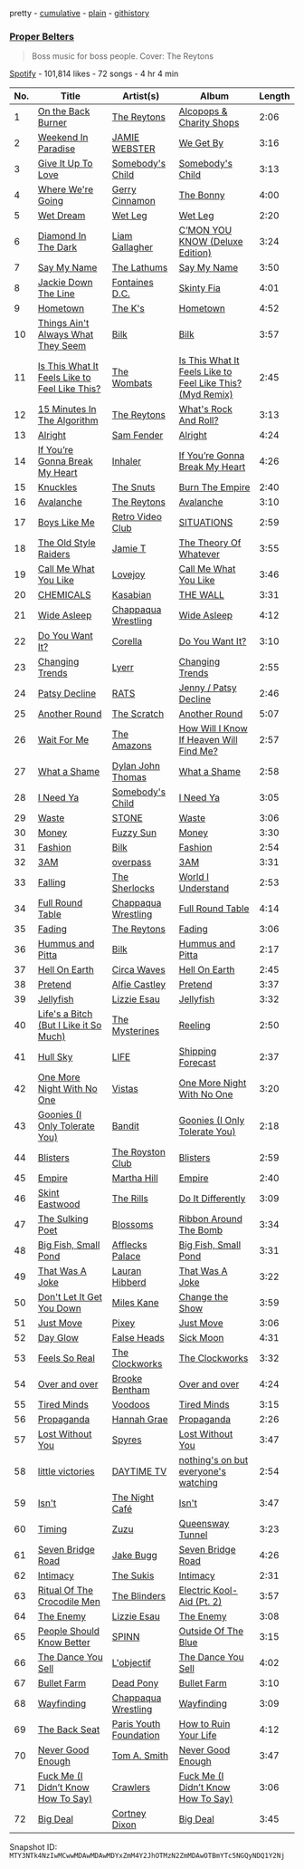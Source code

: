 pretty - [cumulative](/playlists/cumulative/37i9dQZF1DWWjDnew1mOxr.md) - [plain](/playlists/plain/37i9dQZF1DWWjDnew1mOxr) - [githistory](https://github.githistory.xyz/mackorone/spotify-playlist-archive/blob/main/playlists/plain/37i9dQZF1DWWjDnew1mOxr)

### [Proper Belters](https://open.spotify.com/playlist/37i9dQZF1DWWjDnew1mOxr)

> Boss music for boss people\. Cover: The Reytons

[Spotify](https://open.spotify.com/user/spotify) - 101,814 likes - 72 songs - 4 hr 4 min

| No. | Title | Artist(s) | Album | Length |
|---|---|---|---|---|
| 1 | [On the Back Burner](https://open.spotify.com/track/6eczJiyXPukaEhiA6OPPtk) | [The Reytons](https://open.spotify.com/artist/3RHoFGKe6KE3LLml7ujPKJ) | [Alcopops & Charity Shops](https://open.spotify.com/album/5RXX48BI3S6SlvMo1cX5jB) | 2:06 |
| 2 | [Weekend In Paradise](https://open.spotify.com/track/3s7m99pSJk34SFIU3oKUAA) | [JAMIE WEBSTER](https://open.spotify.com/artist/5ugVdZNXtMIj6ECTzGsyqS) | [We Get By](https://open.spotify.com/album/3HP0fAMCGrJOpPfGqRGIDY) | 3:16 |
| 3 | [Give It Up To Love](https://open.spotify.com/track/7yzD2cGoxqldX9XvZAEQYT) | [Somebody's Child](https://open.spotify.com/artist/5b84ozqhKiJG9LN1IjVac1) | [Somebody's Child](https://open.spotify.com/album/1OhCkiW1loTo9TmTwX4by8) | 3:13 |
| 4 | [Where We're Going](https://open.spotify.com/track/19GiPFk1hng2JpuRf00Gno) | [Gerry Cinnamon](https://open.spotify.com/artist/7cpCnhhBIU1gA7EhTFApN1) | [The Bonny](https://open.spotify.com/album/6Ed44ptXyYJQM20Xat64I0) | 4:00 |
| 5 | [Wet Dream](https://open.spotify.com/track/260Ub1Yuj4CobdISTOBvM9) | [Wet Leg](https://open.spotify.com/artist/2TwOrUcYnAlIiKmVQkkoSZ) | [Wet Leg](https://open.spotify.com/album/0r9awI5WRCZpwk0aVQ4bKO) | 2:20 |
| 6 | [Diamond In The Dark](https://open.spotify.com/track/6cWSuPDQT56oPVqWSsNSee) | [Liam Gallagher](https://open.spotify.com/artist/6sN51vEARnAAdBw1IKZ8Q9) | [C’MON YOU KNOW \(Deluxe Edition\)](https://open.spotify.com/album/7IpAa9HvutfL3LsDsgluqY) | 3:24 |
| 7 | [Say My Name](https://open.spotify.com/track/3LIWMXIo6rPoo9Slcd1PaK) | [The Lathums](https://open.spotify.com/artist/6PXYvMeTixxDzYAYugMlbg) | [Say My Name](https://open.spotify.com/album/6ZN13CtDuZ3JAaTB8SFlZv) | 3:50 |
| 8 | [Jackie Down The Line](https://open.spotify.com/track/4DNbKvO9fI8bjnxis4yddk) | [Fontaines D.C.](https://open.spotify.com/artist/3SXwqSqAoBz9WCI9PDQzY6) | [Skinty Fia](https://open.spotify.com/album/1R7vPDuTFeqCGOLj1JwfRH) | 4:01 |
| 9 | [Hometown](https://open.spotify.com/track/2kRuduqaJfLIWGZy5EOBam) | [The K's](https://open.spotify.com/artist/6DlKk9ibc9dCgvyNPGNXdH) | [Hometown](https://open.spotify.com/album/3pWXwphIVPJlFcvuxXvghu) | 4:52 |
| 10 | [Things Ain't Always What They Seem](https://open.spotify.com/track/3sUVfJ3HLD24ZluLjWnFJu) | [Bilk](https://open.spotify.com/artist/5ryYQaYPltS7u7tjByRM3K) | [Bilk](https://open.spotify.com/album/0FAWcffpYAfrKGmv9yxd2J) | 3:57 |
| 11 | [Is This What It Feels Like to Feel Like This?](https://open.spotify.com/track/6LTVD3zeHqAAiSqyKDhNEH) | [The Wombats](https://open.spotify.com/artist/0Ya43ZKWHTKkAbkoJJkwIB) | [Is This What It Feels Like to Feel Like This? \(Myd Remix\)](https://open.spotify.com/album/5ntFw6kOzBWC6xXf5SS5Q6) | 2:45 |
| 12 | [15 Minutes In The Algorithm](https://open.spotify.com/track/2FyRW5FCNTKZNoFGHOwHPs) | [The Reytons](https://open.spotify.com/artist/3RHoFGKe6KE3LLml7ujPKJ) | [What's Rock And Roll?](https://open.spotify.com/album/3ypJeqXuihGdO05YJ6PLeD) | 3:13 |
| 13 | [Alright](https://open.spotify.com/track/57BvpyURy7xPYKgbPRaynf) | [Sam Fender](https://open.spotify.com/artist/6zlR5ttMfMNmwf2lecU9Cc) | [Alright](https://open.spotify.com/album/2rUWCf2wXA1PMK3NUckp2p) | 4:24 |
| 14 | [If You’re Gonna Break My Heart](https://open.spotify.com/track/4rd7dRScIJePZmZsHpDHRP) | [Inhaler](https://open.spotify.com/artist/6lyMYewq2SuTFIXgiv7OxH) | [If You’re Gonna Break My Heart](https://open.spotify.com/album/0HINCw0Pfo7xmGaMTXS51l) | 4:26 |
| 15 | [Knuckles](https://open.spotify.com/track/4Ko3NpExzZe0BBDDV6IZc8) | [The Snuts](https://open.spotify.com/artist/4AzAfQNuAyKOFG4DZMsdAo) | [Burn The Empire](https://open.spotify.com/album/4aufPz4ZGcxWHNt2lp2lTf) | 2:40 |
| 16 | [Avalanche](https://open.spotify.com/track/0LIekCgqw0a3Ule7WtPfBJ) | [The Reytons](https://open.spotify.com/artist/3RHoFGKe6KE3LLml7ujPKJ) | [Avalanche](https://open.spotify.com/album/2Rntp0bJx7YKBmV3Kg8wbm) | 3:10 |
| 17 | [Boys Like Me](https://open.spotify.com/track/75VuXKZxXIgoFxVuJSi8MS) | [Retro Video Club](https://open.spotify.com/artist/3QLuhvmgX4ActVP2adB2l3) | [SITUATIONS](https://open.spotify.com/album/6gfhQtGei00j0uin1FSVm5) | 2:59 |
| 18 | [The Old Style Raiders](https://open.spotify.com/track/07wuA7wnqcAEi1pWm9hXYW) | [Jamie T](https://open.spotify.com/artist/3Rsr4Z96O6U3lToOiV3zBh) | [The Theory Of Whatever](https://open.spotify.com/album/5kyMgf8ogldA8iLY9ppyAV) | 3:55 |
| 19 | [Call Me What You Like](https://open.spotify.com/track/21rYCEejlfM0LYRlfzxGeM) | [Lovejoy](https://open.spotify.com/artist/33tFkBLsl6f8TjKkV0uF0C) | [Call Me What You Like](https://open.spotify.com/album/0hTfLMecWyjNUaxmk2OSuc) | 3:46 |
| 20 | [CHEMICALS](https://open.spotify.com/track/3bGnizZtJfcuY6ZOoaSMZI) | [Kasabian](https://open.spotify.com/artist/11wRdbnoYqRddKBrpHt4Ue) | [THE WALL](https://open.spotify.com/album/2qN0UtOJpDpdtbW6JoCTAk) | 3:31 |
| 21 | [Wide Asleep](https://open.spotify.com/track/1xpmaqqqyxCzZGPlZnnLyC) | [Chappaqua Wrestling](https://open.spotify.com/artist/5S4qUw22ZF7gTPUEx61SyC) | [Wide Asleep](https://open.spotify.com/album/2DY3DFla02eVvCjHgW6s64) | 4:12 |
| 22 | [Do You Want It?](https://open.spotify.com/track/14Z6bWa5MGCXoRm8JCBxCs) | [Corella](https://open.spotify.com/artist/5LoyxydilSHtcohX3rSRXe) | [Do You Want It?](https://open.spotify.com/album/3r1POBHLDuWzGaIqxtpKL4) | 3:10 |
| 23 | [Changing Trends](https://open.spotify.com/track/14X8VWSbK3ghd2gVgOvf52) | [Lyerr](https://open.spotify.com/artist/15RXcuqShkrQqtCRjKtgss) | [Changing Trends](https://open.spotify.com/album/29NPGoxQMh9TRhciutEl4w) | 2:55 |
| 24 | [Patsy Decline](https://open.spotify.com/track/5e0X1BgUtlx8930aZ2QWU0) | [RATS](https://open.spotify.com/artist/0xS02ATWv2azbvKGV4Evc0) | [Jenny / Patsy Decline](https://open.spotify.com/album/7iFb0X7ZlAVkeb917gi2CD) | 2:46 |
| 25 | [Another Round](https://open.spotify.com/track/0ansLolwMuxl8ubtrFCfFe) | [The Scratch](https://open.spotify.com/artist/6BCpGC485tSshwjemmeAmd) | [Another Round](https://open.spotify.com/album/7ksHqKW6Bcf6vAFMJ5mB1D) | 5:07 |
| 26 | [Wait For Me](https://open.spotify.com/track/4iVabnzKwxEKPJApgMbzoG) | [The Amazons](https://open.spotify.com/artist/7243txmysJ4KbRmH8UAMKO) | [How Will I Know If Heaven Will Find Me?](https://open.spotify.com/album/5wtPiwfkmZQSbrMUODMD4f) | 2:57 |
| 27 | [What a Shame](https://open.spotify.com/track/1qTV9vY7G87NEC8waJtT0B) | [Dylan John Thomas](https://open.spotify.com/artist/3cyAuWiMIGwIeimE82NFKb) | [What a Shame](https://open.spotify.com/album/6B45cam0D4Uw3NfleBOPrb) | 2:58 |
| 28 | [I Need Ya](https://open.spotify.com/track/5BYoZQEbn9MO3RrMUSV4DD) | [Somebody's Child](https://open.spotify.com/artist/5b84ozqhKiJG9LN1IjVac1) | [I Need Ya](https://open.spotify.com/album/3DIpkDJyTlnQWH9ToRjjtm) | 3:05 |
| 29 | [Waste](https://open.spotify.com/track/1jDVf3LzkHI2rz5BGveizV) | [STONE](https://open.spotify.com/artist/1br1PqvafIUOis4rBUvv1H) | [Waste](https://open.spotify.com/album/01sJMqpfqlYFMvVF1H0FBj) | 3:06 |
| 30 | [Money](https://open.spotify.com/track/7KllccAHAj97nQPqBlQouV) | [Fuzzy Sun](https://open.spotify.com/artist/40uK7RAJlyEALdLWZ1qNmb) | [Money](https://open.spotify.com/album/19F6Ai9NloBmTqrhcz9N0M) | 3:30 |
| 31 | [Fashion](https://open.spotify.com/track/4SovnusZTVLsnd5SF9nVcZ) | [Bilk](https://open.spotify.com/artist/5ryYQaYPltS7u7tjByRM3K) | [Fashion](https://open.spotify.com/album/4VF6M7rtmO3PCX0PUcB8tx) | 2:54 |
| 32 | [3AM](https://open.spotify.com/track/7q6sN7NKKowCDvPHS0SaCi) | [overpass](https://open.spotify.com/artist/2y3PEaAgTdxYfbyeSXORv8) | [3AM](https://open.spotify.com/album/1Cmfz56eoj4qs3ZMvfvCUx) | 3:31 |
| 33 | [Falling](https://open.spotify.com/track/4U1lnceYei81AcieKqPxIs) | [The Sherlocks](https://open.spotify.com/artist/4SrofCfzlhtiKRAsMfBxV4) | [World I Understand](https://open.spotify.com/album/2ESEsbqDurKc7fCmduKViu) | 2:53 |
| 34 | [Full Round Table](https://open.spotify.com/track/2mX022csmPILfLhGGwctqn) | [Chappaqua Wrestling](https://open.spotify.com/artist/5S4qUw22ZF7gTPUEx61SyC) | [Full Round Table](https://open.spotify.com/album/6gptW1eODnspT3YYkcVfTf) | 4:14 |
| 35 | [Fading](https://open.spotify.com/track/3PTwnUE0HTAvBnhiqFVi9Y) | [The Reytons](https://open.spotify.com/artist/3RHoFGKe6KE3LLml7ujPKJ) | [Fading](https://open.spotify.com/album/0yNfE1sA8oc97MG7DoVRnq) | 3:06 |
| 36 | [Hummus and Pitta](https://open.spotify.com/track/7n6biK1HTuLfsNZv7LVFZa) | [Bilk](https://open.spotify.com/artist/5ryYQaYPltS7u7tjByRM3K) | [Hummus and Pitta](https://open.spotify.com/album/7G2IyVdw8K2clKwdNvAF7v) | 2:17 |
| 37 | [Hell On Earth](https://open.spotify.com/track/5zkVTkQkHV4ygkf4sjicbA) | [Circa Waves](https://open.spotify.com/artist/6hl5k4gLl1p3sjhHcb57t2) | [Hell On Earth](https://open.spotify.com/album/0H19BYgfRBOrW5BXg7yFqH) | 2:45 |
| 38 | [Pretend](https://open.spotify.com/track/4JyTqHzS1hrQO62v0mGRep) | [Alfie Castley](https://open.spotify.com/artist/4t5uGGNiFjujYEEyVVDEwc) | [Pretend](https://open.spotify.com/album/02h2495vFYmNXvFZlFMavz) | 3:37 |
| 39 | [Jellyfish](https://open.spotify.com/track/5QoAoPROnMerJZXHSdCA6U) | [Lizzie Esau](https://open.spotify.com/artist/3E2PKHxfpNa2R6N3RIpa8S) | [Jellyfish](https://open.spotify.com/album/6h0uAe4jR7ej8bFFl5JNhI) | 3:32 |
| 40 | [Life's a Bitch \(But I Like it So Much\)](https://open.spotify.com/track/3pNxB32GZ03zJQ3fmUqsj5) | [The Mysterines](https://open.spotify.com/artist/15QhuBSLfDNECfF8wvxj0M) | [Reeling](https://open.spotify.com/album/1hkGVzxg3aKTSj1B6EMyRh) | 2:50 |
| 41 | [Hull Sky](https://open.spotify.com/track/3KTFknLMGHEH7yaxCjDrS7) | [LIFE](https://open.spotify.com/artist/2NWimAynlyqVUWD4YnJHlC) | [Shipping Forecast](https://open.spotify.com/album/4bDVGO2hYS0Hxe07ilSi9x) | 2:37 |
| 42 | [One More Night With No One](https://open.spotify.com/track/3JJv1LcAO8G2Q19p5GVRlm) | [Vistas](https://open.spotify.com/artist/5YA1c6yVkPnflTLMfOgjzc) | [One More Night With No One](https://open.spotify.com/album/0drCqmAvoy8VdEvzAZoPI7) | 3:20 |
| 43 | [Goonies \(I Only Tolerate You\)](https://open.spotify.com/track/38HNASK1K4hAuLD1BRIQan) | [Bandit](https://open.spotify.com/artist/0D77POYEzzGCwxFGJjfPop) | [Goonies \(I Only Tolerate You\)](https://open.spotify.com/album/53R61BIJ4taXnBztmuLVNH) | 2:18 |
| 44 | [Blisters](https://open.spotify.com/track/1Y8j5sFITgFnRxMtSbWnFr) | [The Royston Club](https://open.spotify.com/artist/5N5jf98OOEf3uAIJpi1deD) | [Blisters](https://open.spotify.com/album/4uoNUCK3k5Xy5ADC5mY7nP) | 2:59 |
| 45 | [Empire](https://open.spotify.com/track/17NF7bFPjLTCyG7mdoU9RN) | [Martha Hill](https://open.spotify.com/artist/4Kc5DsSHbP83BQiY1btHjR) | [Empire](https://open.spotify.com/album/2zauc2kgGB5EB2CjsbPSyC) | 2:40 |
| 46 | [Skint Eastwood](https://open.spotify.com/track/7gMCx5OAvXAN6Mtr5nvyiV) | [The Rills](https://open.spotify.com/artist/2xOzJ4KDhvZrBLCvorstRR) | [Do It Differently](https://open.spotify.com/album/5mi8hQT8Y4RbfSu8l6zaws) | 3:09 |
| 47 | [The Sulking Poet](https://open.spotify.com/track/4RpGkjgHNP8DjB6mp7uvsz) | [Blossoms](https://open.spotify.com/artist/22RISwgVJyZu9lpqAcv1F5) | [Ribbon Around The Bomb](https://open.spotify.com/album/3hf9qJwWDOOjfyNI1esiGG) | 3:34 |
| 48 | [Big Fish, Small Pond](https://open.spotify.com/track/54x9jwJU7a0xUjT1hbFtDi) | [Afflecks Palace](https://open.spotify.com/artist/4IPPxhNko81s8pZsgyYhYW) | [Big Fish, Small Pond](https://open.spotify.com/album/3Z9XtwBfGd68EAyKBGZDao) | 3:31 |
| 49 | [That Was A Joke](https://open.spotify.com/track/6lAYusLNkTuXcKzxkWzdGg) | [Lauran Hibberd](https://open.spotify.com/artist/33ReZaGVb63WaJE68WgWuU) | [That Was A Joke](https://open.spotify.com/album/5sWDf1SnNbtZG4ROx8CzkF) | 3:22 |
| 50 | [Don't Let It Get You Down](https://open.spotify.com/track/4QF5iy2ayntan3pbOfAGKZ) | [Miles Kane](https://open.spotify.com/artist/3M0H4efyA5YcijrKlaKbYn) | [Change the Show](https://open.spotify.com/album/0dI32Mcr4eYerUWYWEuB28) | 3:59 |
| 51 | [Just Move](https://open.spotify.com/track/64fVObugIv5tiWtN6LhCRf) | [Pixey](https://open.spotify.com/artist/0Mwm5rtTYi44wClH4ZXjkI) | [Just Move](https://open.spotify.com/album/1g5uEvVcsGl0nMRjGRcGy6) | 3:06 |
| 52 | [Day Glow](https://open.spotify.com/track/6re1o3rJ5vUZ97HqArXQLa) | [False Heads](https://open.spotify.com/artist/2tZaXwpCHEhoVEBQuRI4vu) | [Sick Moon](https://open.spotify.com/album/0dOCttwqrzhoBngWnuwJCd) | 4:31 |
| 53 | [Feels So Real](https://open.spotify.com/track/3FT6FDtU2POsP0XAcqtAsh) | [The Clockworks](https://open.spotify.com/artist/6Jg3DFzPWX2VIy01oqLGkz) | [The Clockworks](https://open.spotify.com/album/5yy6SxQG6UFCXMP6wDAUJR) | 3:32 |
| 54 | [Over and over](https://open.spotify.com/track/41mJD5RHlzYqnDLOVhX5f6) | [Brooke Bentham](https://open.spotify.com/artist/6c1CljS2C5YB6k7INEUs0A) | [Over and over](https://open.spotify.com/album/5AfjwhZxK3ERoaEuXsVhzt) | 4:24 |
| 55 | [Tired Minds](https://open.spotify.com/track/4ltKJxYykFeDCVLTMIaN8f) | [Voodoos](https://open.spotify.com/artist/5ya7iEj2gouDgi5aFiA1e8) | [Tired Minds](https://open.spotify.com/album/43Q8naoUbm8TNvGrM3ljFD) | 3:15 |
| 56 | [Propaganda](https://open.spotify.com/track/7ySX1sgdBBCzw7WacxCYiS) | [Hannah Grae](https://open.spotify.com/artist/06vyPLBCJLDF8EGgQJEEhV) | [Propaganda](https://open.spotify.com/album/4DypGkmzZGw3chFK6Zh3Pr) | 2:26 |
| 57 | [Lost Without You](https://open.spotify.com/track/7ckvoom2YHogDgVDHG2sF3) | [Spyres](https://open.spotify.com/artist/0gu9FiIFp32jTZSCRhdqFO) | [Lost Without You](https://open.spotify.com/album/6bjbaKvxQUftREKm8amxOe) | 3:47 |
| 58 | [little victories](https://open.spotify.com/track/18YO4r2xH4uayIv4qKwsTl) | [DAYTIME TV](https://open.spotify.com/artist/35ls7qnn5iKLPMT8PnOBy8) | [nothing's on but everyone's watching](https://open.spotify.com/album/2kj0LkKUt9DRZl4dn3nfVd) | 2:54 |
| 59 | [Isn't](https://open.spotify.com/track/5kD48GFbfBOUEXMXyfhnWr) | [The Night Café](https://open.spotify.com/artist/1ShwUjKIwQRaUJij7jgRhp) | [Isn't](https://open.spotify.com/album/6uIUWQiVY2uoHvXT779jdv) | 3:47 |
| 60 | [Timing](https://open.spotify.com/track/3WySGZnIvL3tw7y66xMqNF) | [Zuzu](https://open.spotify.com/artist/4GcpGBggb1BbFfG4jS2Wpm) | [Queensway Tunnel](https://open.spotify.com/album/1frN2kEYXx4azuuOI1pqL6) | 3:23 |
| 61 | [Seven Bridge Road](https://open.spotify.com/track/1pThuAAZYQbi9mJBGhFm9p) | [Jake Bugg](https://open.spotify.com/artist/4hf3caW9H8uFwwbv5pFjcg) | [Seven Bridge Road](https://open.spotify.com/album/2nZyKUC7zSptFMxwCXYK44) | 4:26 |
| 62 | [Intimacy](https://open.spotify.com/track/39EFala3XXRculW4xXJyOg) | [The Sukis](https://open.spotify.com/artist/0z2w2g48teQXR561xEi3zT) | [Intimacy](https://open.spotify.com/album/7zYp5nRE0nSKYryN9BUArc) | 2:31 |
| 63 | [Ritual Of The Crocodile Men](https://open.spotify.com/track/1HqBbNCgZQLmViO7t2q40Y) | [The Blinders](https://open.spotify.com/artist/3Z8Y3Ek99rukRa1Hdo14GE) | [Electric Kool\-Aid \(Pt\. 2\)](https://open.spotify.com/album/30SOrQbrIjobGpkPdLnHMI) | 3:57 |
| 64 | [The Enemy](https://open.spotify.com/track/4yI37d71d5BQ1HMU4W8dCP) | [Lizzie Esau](https://open.spotify.com/artist/3E2PKHxfpNa2R6N3RIpa8S) | [The Enemy](https://open.spotify.com/album/3NVnrjjiPoDxffSvrwwSAa) | 3:08 |
| 65 | [People Should Know Better](https://open.spotify.com/track/4Bpbxr9vcHMeGli1o6kdfP) | [SPINN](https://open.spotify.com/artist/3VRqGLyj4cnRers46I0Yk4) | [Outside Of The Blue](https://open.spotify.com/album/0FF4blsWcpcL8pnUYimqyf) | 3:15 |
| 66 | [The Dance You Sell](https://open.spotify.com/track/2ccm3ZxZcrlLYJu7KCmyVE) | [L'objectif](https://open.spotify.com/artist/7dB5TtNG9BHNj4QCfS0SQg) | [The Dance You Sell](https://open.spotify.com/album/3eKHyyJnvSmh6U0r0xa5V7) | 4:02 |
| 67 | [Bullet Farm](https://open.spotify.com/track/3CTZvBM4GoGazlOfR2aopV) | [Dead Pony](https://open.spotify.com/artist/3lGO6uBIzoFyU6OoGMER1B) | [Bullet Farm](https://open.spotify.com/album/32MwWq9YA4sIKBH95h3hee) | 3:10 |
| 68 | [Wayfinding](https://open.spotify.com/track/1SBkDOflNcFTPGysQJa9gd) | [Chappaqua Wrestling](https://open.spotify.com/artist/5S4qUw22ZF7gTPUEx61SyC) | [Wayfinding](https://open.spotify.com/album/2uKHnwdrCulGi0RdoaJCMl) | 3:09 |
| 69 | [The Back Seat](https://open.spotify.com/track/1ComyGLPB1zuJKeHlP9OrQ) | [Paris Youth Foundation](https://open.spotify.com/artist/0VbV5uXwfAeHwknldpuAYa) | [How to Ruin Your Life](https://open.spotify.com/album/5pTTaAcPkllw9HpZFIfP7x) | 4:12 |
| 70 | [Never Good Enough](https://open.spotify.com/track/1pGqAguykp8zDDqXggYMOg) | [Tom A\. Smith](https://open.spotify.com/artist/6haZIHZVYI79wKvp6FCFML) | [Never Good Enough](https://open.spotify.com/album/1maaBTu2ouZNKanqe8Foap) | 3:47 |
| 71 | [Fuck Me \(I Didn’t Know How To Say\)](https://open.spotify.com/track/07M8tCNuO9RZenyINtp2QB) | [Crawlers](https://open.spotify.com/artist/2xtmoxSauQs0TQFUoHmbfy) | [Fuck Me \(I Didn’t Know How To Say\)](https://open.spotify.com/album/5X1CPvZLeIo8Gmw8gWssUW) | 3:06 |
| 72 | [Big Deal](https://open.spotify.com/track/71V2WDbjwMTVPhbKzX8r0j) | [Cortney Dixon](https://open.spotify.com/artist/1KyaMEHOakwjwLlLYorYYp) | [Big Deal](https://open.spotify.com/album/5aX2YO1amh4g9A20dlnT3T) | 3:45 |

Snapshot ID: `MTY3NTk4NzIwMCwwMDAwMDAwMDYxZmM4Y2JhOTMzN2ZmMDAwOTBmYTc5NGQyNDQ1Y2Nj`
